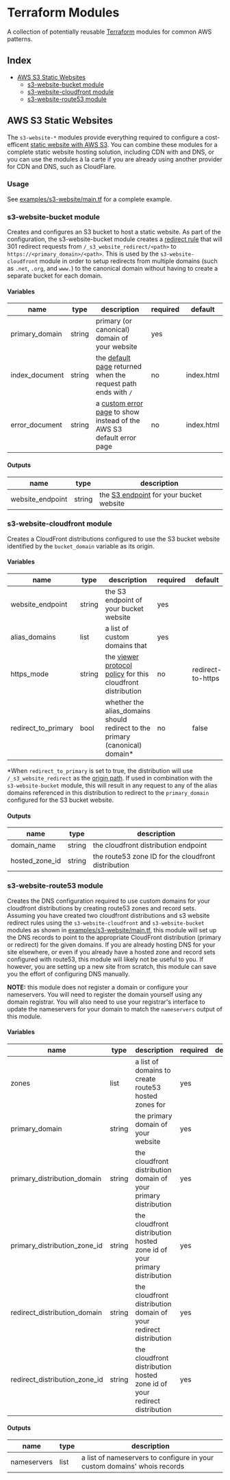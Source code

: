 # Terraform Modules

A collection of potentially reusable [Terraform](https://www.terraform.io/) modules for common AWS patterns.

## Index

* [AWS S3 Static Websites](#aws-s3-static-websites)
  * [s3-website-bucket module](#s3-website-bucket-module)
  * [s3-website-cloudfront module](#s3-website-cloudfront-module)
  * [s3-website-route53 module](#s3-website-route53-module)

## AWS S3 Static Websites

The `s3-website-*` modules provide everything required to configure a cost-efficent [static website with AWS S3](http://docs.aws.amazon.com/AmazonS3/latest/dev/WebsiteHosting.html). You can combine these modules for a complete static website hosting solution, including CDN with and DNS, or you can use the modules à la carte if you are already using another provider for CDN and DNS, such as CloudFlare.

### Usage

See [examples/s3-website/main.tf](examples/s3-website/main.tf) for a complete example.

### s3-website-bucket module

Creates and configures an S3 bucket to host a static website. As part of the configuration, the s3-website-bucket module creates a [redirect rule](http://docs.aws.amazon.com/AmazonS3/latest/dev/how-to-page-redirect.html) that will 301 redirect requests from `/_s3_website_redirect/<path>` to `https://<primary_domain>/<path>`. This is used by the `s3-website-cloudfront` module in order to setup redirects from multiple domains (such as `.net`, `.org`, and `www.`) to the canonical domain without having to create a separate bucket for each domain.

#### Variables

| name | type | description | required | default |
|------|------|-------------|----------|---------|
| primary_domain | string | primary (or canonical) domain of your website | yes | |
| index_document | string | the [default page](http://docs.aws.amazon.com/AmazonS3/latest/dev/IndexDocumentSupport.html) returned when the request path ends with `/` | no | index.html |
| error_document | string | a [custom error page](http://docs.aws.amazon.com/AmazonS3/latest/dev/CustomErrorDocSupport.html) to show instead of the AWS S3 default error page | no | index.html |

#### Outputs

| name | type | description |
|------|------|-------------|
| website_endpoint | string | the [S3 endpoint](http://docs.aws.amazon.com/AmazonS3/latest/dev/WebsiteEndpoints.html) for your bucket website |

### s3-website-cloudfront module

Creates a CloudFront distributions configured to use the S3 bucket website identified by the `bucket_domain` variable as its origin.

#### Variables

| name | type | description | required | default |
|------|------|-------------|----------|---------|
| website_endpoint | string | the S3 endpoint of your bucket website | yes | |
| alias_domains | list | a list of custom domains that | yes | |
| https_mode | string | the [viewer protocol policy]() for this cloudfront distribution | no | redirect-to-https |
| redirect_to_primary | bool | whether the alias_domains should redirect to the primary (canonical) domain* | no | false |

*When `redirect_to_primary` is set to true, the distribution will use `/_s3_website_redirect` as the [origin path](http://docs.aws.amazon.com/AmazonCloudFront/latest/DeveloperGuide/distribution-web-values-specify.html#DownloadDistValuesOriginPath). If used in combination with the `s3-website-bucket` module, this will result in any request to any of the alias domains referenced in this distribution to redirect to the `primary_domain` configured for the S3 bucket website.

#### Outputs

| name | type | description |
|------|------|-------------|
| domain_name | string | the cloudfront distribution endpoint |
| hosted_zone_id | string | the route53 zone ID for the cloudfront distribution |

### s3-website-route53 module

Creates the DNS configuration required to use custom domains for your cloudfront distributions by creating route53 zones and record sets. Assuming you have created two cloudfront distributions and s3 website redirect rules using the `s3-website-cloudfront` and `s3-website-bucket` modules as shown in [examples/s3-website/main.tf](examples/s3-website/main.tf), this module will set up the DNS records to point to the appropriate CloudFront distribution (primary or redirect) for the given domains. If you are already hosting DNS for your site elsewhere, or even if you already have a hosted zone and record sets configured with route53, this module will likely not be useful to you. If however, you are setting up a new site from scratch, this module can save you the effort of configuring DNS manually.

__NOTE:__ this module does not register a domain or configure your nameservers. You will need to register the domain yourself using any domain registrar. You will also need to use your registrar's interface to update the nameservers for your domain to match the `nameservers` output of this module.

#### Variables

| name | type | description | required | default |
|------|------|-------------|----------|---------|
| zones | list | a list of domains to create route53 hosted zones for | yes | |
| primary_domain | string | the primary domain of your website | yes | |
| primary_distribution_domain | string | the cloudfront distribution domain of your primary distribution | yes | |
| primary_distribution_zone_id | string | the cloudfront distribution hosted zone id of your primary distribution | yes | |
| redirect_distribution_domain | string | the cloudfront distribution domain of your redirect distribution | yes | |
| redirect_distribution_zone_id | string | the cloudfront distribution hosted zone id of your redirect distribution | yes | |

#### Outputs

| name | type | description |
|------|------|-------------|
| nameservers | list | a list of nameservers to configure in your custom domains' whois records |
